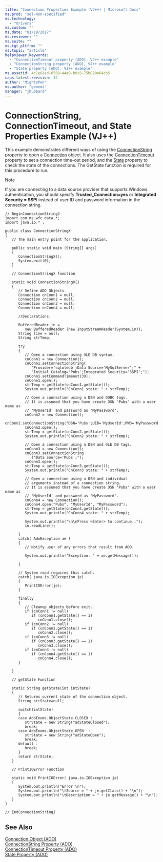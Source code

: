 ```yaml
---
title: "Connection Properties Example (VJ++) | Microsoft Docs"
ms.prod: "sql-non-specified"
ms.technology:
  - "drivers"
ms.custom: ""
ms.date: "01/19/2017"
ms.reviewer: ""
ms.suite: ""
ms.tgt_pltfrm: ""
ms.topic: "article"
helpviewer_keywords: 
  - "ConnectionTimeout property [ADO], VJ++ example"
  - "ConnectionString property [ADO], VJ++ example"
  - "State property [ADO], VJ++ example"
ms.assetid: 4c1e61ed-6569-44a9-b0c8-75b820a64cb6
caps.latest.revision: 12
author: "MightyPen"
ms.author: "genemi"
manager: "jhubbard"
---
```

# ConnectionString, ConnectionTimeout, and State Properties Example (VJ++)
This example demonstrates different ways of using the [ConnectionString](../../../ado/reference/ado-api/connectionstring-property-ado.md) property to open a [Connection](../../../ado/reference/ado-api/connection-object-ado.md) object. It also uses the [ConnectionTimeout](../../../ado/reference/ado-api/connectiontimeout-property-ado.md) property to set a connection time-out period, and the [State](../../../ado/reference/ado-api/state-property-ado.md) property to check the state of the connections. The GetState function is required for this procedure to run.  
  
> [!NOTE]
>  If you are connecting to a data source provider that supports Windows authentication, you should specify **Trusted_Connection=yes** or **Integrated Security = SSPI** instead of user ID and password information in the connection string.  
  
```  
// BeginConnectionStringJ  
import com.ms.wfc.data.*;  
import java.io.* ;  
  
public class ConnectionStringX  
{  
   // The main entry point for the application.  
  
   public static void main (String[] args)  
   {  
      ConnectionStringX();  
      System.exit(0);  
   }  
  
   // ConnectionStringX function  
  
   static void ConnectionStringX()  
   {  
      // Define ADO Objects.  
      Connection cnConn1 = null;  
      Connection cnConn2 = null;  
      Connection cnConn3 = null;  
      Connection cnConn4 = null;  
  
      //Declarations.  
  
      BufferedReader in =  
         new BufferedReader (new InputStreamReader(System.in));  
      String line = null;  
      String strTemp;  
  
      try  
      {  
         // Open a connection using OLE DB syntax.  
         cnConn1 = new Connection();  
         cnConn1.setConnectionString(  
            "Provider='sqloledb';Data Source='MySqlServer';" +  
            "Initial Catalog='Pubs';Integrated Security='SSPI';");  
         cnConn1.setCommandTimeout(30);  
         cnConn1.open();  
         strTemp = getState(cnConn1.getState());  
         System.out.println("CnConn1 state: " + strTemp);  
  
         // Open a connection using a DSN and ODBC tags.  
         // It is assumed that you have create DSN 'Pubs' with a user name as   
         // 'MyUserId' and password as 'MyPassword'.  
         cnConn2 = new Connection();  
         cnConn2.setConnectionString("DSN='Pubs';UID='MyUserId';PWD='MyPassword';");  
         cnConn2.open();  
         strTemp = getState(cnConn2.getState());  
         System.out.println("CnConn2 state: " + strTemp);  
  
         // Open a connection using a DSN and OLE DB tags.  
         cnConn3 = new Connection();  
         cnConn3.setConnectionString  
            ("Data Source='Pubs';");  
         cnConn3.open();  
         strTemp = getState(cnConn3.getState());  
         System.out.println("CnConn3 state: " + strTemp);  
  
         // Open a connection using a DSN and individual  
         // arguments instead of a connection string.  
         // It is assumed that you have create DSN 'Pubs' with a user name as   
         // 'MyUserId' and password as 'MyPassword'.  
         cnConn4 = new Connection();  
         cnConn4.open("Pubs", "MyUserId", "MyPassword");  
         strTemp = getState(cnConn4.getState());  
         System.out.println("CnConn4 state: " + strTemp);  
  
         System.out.println("\n\nPress <Enter> to continue..");  
         in.readLine();  
  
      }  
      catch( AdoException ae )  
      {  
         // Notify user of any errors that result from ADO.  
  
         System.out.println("Exception: " + ae.getMessage());  
  
      }  
  
      // System read requires this catch.  
      catch( java.io.IOException je)  
      {  
         PrintIOError(je);  
      }  
  
      finally  
      {  
         // Cleanup objects before exit.     
         if (cnConn1 != null)  
            if (cnConn1.getState() == 1)  
               cnConn1.close();    
         if (cnConn2 != null)  
            if (cnConn2.getState() == 1)  
               cnConn2.close();    
         if (cnConn3 != null)  
            if (cnConn3.getState() == 1)  
               cnConn3.close();    
         if (cnConn4 != null)  
            if (cnConn4.getState() == 1)  
               cnConn4.close();  
      }  
  
   }  
  
   // getState Function  
  
   static String getState(int intState)  
   {  
      // Returns current state of the connection object.  
      String strState=null;  
  
      switch(intState)  
      {  
      case AdoEnums.ObjectState.CLOSED :  
         strState = new String("adStateClosed");  
         break;  
      case AdoEnums.ObjectState.OPEN  :  
         strState = new String("adStateOpen");  
         break;  
      default :  
         break;  
      }  
      return strState;  
   }  
  
   // PrintIOError Function  
  
   static void PrintIOError( java.io.IOException je)  
   {  
      System.out.println("Error \n");  
      System.out.println("\tSource = " + je.getClass() + "\n");  
      System.out.println("\tDescription = " + je.getMessage() + "\n");  
   }  
}  
  
// EndConnectionStringJ  
```  
  
## See Also  
 [Connection Object (ADO)](../../../ado/reference/ado-api/connection-object-ado.md)   
 [ConnectionString Property (ADO)](../../../ado/reference/ado-api/connectionstring-property-ado.md)   
 [ConnectionTimeout Property (ADO)](../../../ado/reference/ado-api/connectiontimeout-property-ado.md)   
 [State Property (ADO)](../../../ado/reference/ado-api/state-property-ado.md)
